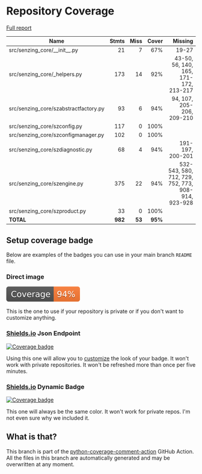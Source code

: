 # Repository Coverage

[Full report](https://htmlpreview.github.io/?https://github.com/senzing-garage/sz-sdk-python-core/blob/python-coverage-comment-action-data/htmlcov/index.html)

| Name                                   |    Stmts |     Miss |   Cover |   Missing |
|--------------------------------------- | -------: | -------: | ------: | --------: |
| src/senzing\_core/\_\_init\_\_.py      |       21 |        7 |     67% |     19-27 |
| src/senzing\_core/\_helpers.py         |      173 |       14 |     92% |43-50, 56, 140, 165, 171-172, 213-217 |
| src/senzing\_core/szabstractfactory.py |       93 |        6 |     94% |94, 107, 205-206, 209-210 |
| src/senzing\_core/szconfig.py          |      117 |        0 |    100% |           |
| src/senzing\_core/szconfigmanager.py   |      102 |        0 |    100% |           |
| src/senzing\_core/szdiagnostic.py      |       68 |        4 |     94% |191-197, 200-201 |
| src/senzing\_core/szengine.py          |      375 |       22 |     94% |532-543, 580, 712, 729, 752, 773, 908-914, 923-928 |
| src/senzing\_core/szproduct.py         |       33 |        0 |    100% |           |
|                              **TOTAL** |  **982** |   **53** | **95%** |           |


## Setup coverage badge

Below are examples of the badges you can use in your main branch `README` file.

### Direct image

[![Coverage badge](https://raw.githubusercontent.com/senzing-garage/sz-sdk-python-core/python-coverage-comment-action-data/badge.svg)](https://htmlpreview.github.io/?https://github.com/senzing-garage/sz-sdk-python-core/blob/python-coverage-comment-action-data/htmlcov/index.html)

This is the one to use if your repository is private or if you don't want to customize anything.

### [Shields.io](https://shields.io) Json Endpoint

[![Coverage badge](https://img.shields.io/endpoint?url=https://raw.githubusercontent.com/senzing-garage/sz-sdk-python-core/python-coverage-comment-action-data/endpoint.json)](https://htmlpreview.github.io/?https://github.com/senzing-garage/sz-sdk-python-core/blob/python-coverage-comment-action-data/htmlcov/index.html)

Using this one will allow you to [customize](https://shields.io/endpoint) the look of your badge.
It won't work with private repositories. It won't be refreshed more than once per five minutes.

### [Shields.io](https://shields.io) Dynamic Badge

[![Coverage badge](https://img.shields.io/badge/dynamic/json?color=brightgreen&label=coverage&query=%24.message&url=https%3A%2F%2Fraw.githubusercontent.com%2Fsenzing-garage%2Fsz-sdk-python-core%2Fpython-coverage-comment-action-data%2Fendpoint.json)](https://htmlpreview.github.io/?https://github.com/senzing-garage/sz-sdk-python-core/blob/python-coverage-comment-action-data/htmlcov/index.html)

This one will always be the same color. It won't work for private repos. I'm not even sure why we included it.

## What is that?

This branch is part of the
[python-coverage-comment-action](https://github.com/marketplace/actions/python-coverage-comment)
GitHub Action. All the files in this branch are automatically generated and may be
overwritten at any moment.